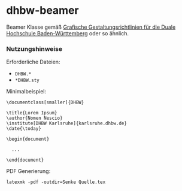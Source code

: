 # dhbw-beamer

Beamer Klasse gemäß [Grafische Gestaltungsrichtlinien für die Duale Hochschule Baden-Württemberg](https://www.google.com/search?q=Grafische+Gestaltungsrichtlinien+f%C3%BCr+die+Duale+Hochschule+Baden-W%C3%BCrttemberg) oder so ähnlich.

### Nutzungshinweise

Erforderliche Dateien:

* `DHBW.*`
* `*DHBW.sty`

Minimalbeispiel:

```
\documentclass[smaller]{DHBW}

\title{Lorem Ipsum}
\author{Nomen Nescio}
\institute[DHBW Karlsruhe]{karlsruhe.dhbw.de}
\date{\today}

\begin{document}

  ...

\end{document}
```

PDF Generierung:

`latexmk -pdf -outdir=Senke Quelle.tex`
